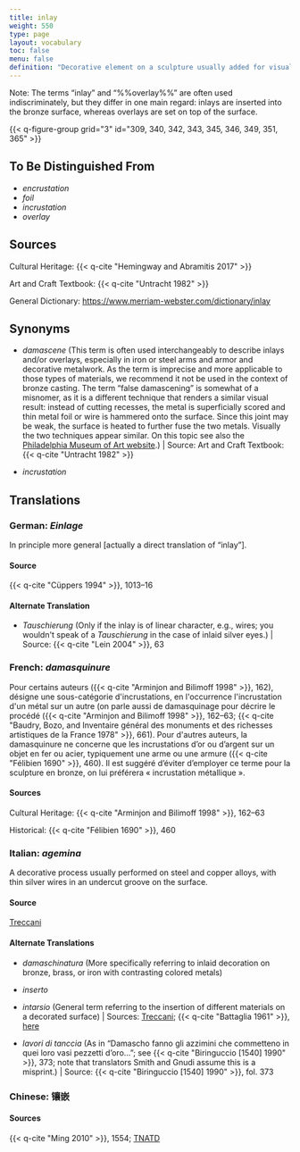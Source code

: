 ```yaml
---
title: inlay
weight: 550
type: page
layout: vocabulary
toc: false
menu: false
definition: "Decorative element on a sculpture usually added for visual contrast through color and/or texture. The top surface of an inlay is generally flush with the surrounding metal. A wide range of attachment methods may be used, including solder, adhesives, cements, burrs, undercuts, and/or rivets, but the basic technique involves shaping the inlay and incising the ground metal to produce a cavity of the inlay shape. Inlay materials may include metals, glass, stone, or bone, among others."
---
```


<div class="backmatter">
Note: The terms “inlay” and “%%overlay%%” are often used indiscriminately, but they differ in one main regard: inlays are inserted into the bronze surface, whereas overlays are set on top of the surface.
</div>

{{< q-figure-group grid="3" id="309, 340, 342, 343, 345, 346, 349, 351, 365" >}}

## To Be Distinguished From

- *encrustation*
- *foil*
- *incrustation*
- *overlay*

## Sources

Cultural Heritage: {{< q-cite "Hemingway and Abramitis 2017" >}}

Art and Craft Textbook: {{< q-cite "Untracht 1982" >}}

General Dictionary: <https://www.merriam-webster.com/dictionary/inlay>

## Synonyms

- *damascene* (This term is often used interchangeably to describe inlays and/or overlays, especially in iron or steel arms and armor and decorative metalwork. As the term is imprecise and more applicable to those types of materials, we recommend it not be used in the context of bronze casting. The term “false damascening” is somewhat of a misnomer, as it is a different technique that renders a similar visual result: instead of cutting recesses, the metal is superficially scored and thin metal foil or wire is hammered onto the surface. Since this joint may be weak, the surface is heated to further fuse the two metals. Visually the two techniques appear similar. On this topic see also the [Philadelphia Museum of Art website](http://www.philamuseum.org/booklets/7_43_81_1.html).) | Source: Art and Craft Textbook: {{< q-cite "Untracht 1982" >}}

- *incrustation*

## Translations

<div class="accordion">

### **German**: *Einlage*

In principle more general [actually a direct translation of “inlay”].

#### Source

{{< q-cite "Cüppers 1994" >}}, 1013–16

#### Alternate Translation

- *Tauschierung* (Only if the inlay is of linear character, e.g., wires; you wouldn't speak of a *Tauschierung* in the case of inlaid silver eyes.) | Source: {{< q-cite "Lein 2004" >}}, 63

### **French**: *damasquinure*

Pour certains auteurs ({{< q-cite "Arminjon and Bilimoff 1998" >}}, 162), désigne une sous-catégorie d'incrustations, en l'occurrence l'incrustation d'un métal sur un autre (on parle aussi de damasquinage pour décrire le procédé ({{< q-cite "Arminjon and Bilimoff 1998" >}}, 162–63; {{< q-cite "Baudry, Bozo, and Inventaire général des monuments et des richesses artistiques de la France 1978" >}}, 661). Pour d'autres auteurs, la damasquinure ne concerne que les incrustations d’or ou d’argent sur un objet en fer ou acier, typiquement une arme ou une armure ({{< q-cite "Félibien 1690" >}}, 460). Il est suggéré d’éviter d’employer ce terme pour la sculpture en bronze, on lui préférera « incrustation métallique ».

#### Sources

Cultural Heritage: {{< q-cite "Arminjon and Bilimoff 1998" >}}, 162–63

Historical: {{< q-cite "Félibien 1690" >}}, 460

### **Italian**: *agemina*

A decorative process usually performed on steel and copper alloys, with thin silver wires in an undercut groove on the surface.

#### Source

[Treccani](https://www.treccani.it/vocabolario/ricerca/agemina/)

#### Alternate Translations

- *damaschinatura* (More specifically referring to inlaid decoration on bronze, brass, or iron with contrasting colored metals)

- *inserto*    

- *intarsio* (General term referring to the insertion of different materials on a decorated surface) | Sources: [Treccani](http://www.treccani.it/vocabolario/intarsio); {{< q-cite "Battaglia 1961" >}}, [here](http://www.gdli.it/pdf_viewer/Scripts/pdf.js/web/viewer.asp?file=/PDF/GDLI08/GDLI_08_ocr_176.pdf&parola=intarsio)

- *lavori di tanccia* (As in “Damascho fanno gli azzimini che commetteno in quei loro vasi pezzetti d’oro...”; see {{< q-cite "Biringuccio [1540] 1990" >}}, 373; note that translators Smith and Gnudi assume this is a misprint.) | Source: {{< q-cite "Biringuccio [1540] 1990" >}}, fol. 373

### **Chinese**: 镶嵌

#### Sources

{{< q-cite "Ming 2010" >}}, 1554; [TNATD](https://terms.naer.edu.tw/detail/11566239/?index=5)

</div>
